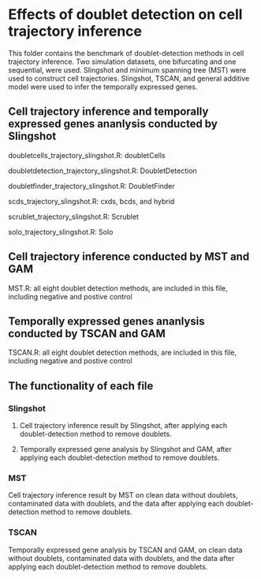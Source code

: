 # Effects of doublet detection on cell trajectory inference

This folder contains the benchmark of doublet-detection methods in cell trajectory inference. Two simulation datasets, one bifurcating and one sequential, were used. Slingshot and minimum spanning tree (MST) were used to construct cell trajectories. Slingshot, TSCAN, and general additive model were used to infer the temporally expressed genes.

## Cell trajectory inference and temporally expressed genes ananlysis conducted by Slingshot

doubletcells_trajectory_slingshot.R: doubletCells

doubletdetection_trajectory_slingshot.R: DoubletDetection

doubletfinder_trajectory_slingshot.R: DoubletFinder

scds_trajectory_slingshot.R: cxds, bcds, and hybrid

scrublet_trajectory_slingshot.R: Scrublet

solo_trajectory_slingshot.R: Solo

## Cell trajectory inference conducted by MST and GAM

MST.R: all eight doublet detection methods, are included in this file, including negative and postive control

## Temporally expressed genes ananlysis conducted by TSCAN and GAM

TSCAN.R: all eight doublet detection methods, are included in this file, including negative and postive control

## The functionality of each file
### Slingshot

1. Cell trajectory inference result by Slingshot, after applying each doublet-detection method to remove doublets.

2. Temporally expressed gene analysis by Slingshot and GAM, after applying each doublet-detection method to remove doublets.

### MST

Cell trajectory inference result by MST on clean data without doublets, contaminated data with doublets, and the data after applying each doublet-detection method to remove doublets.

### TSCAN

Temporally expressed gene analysis by TSCAN and GAM, on clean data without doublets, contaminated data with doublets, and the data after applying each doublet-detection method to remove doublets.


